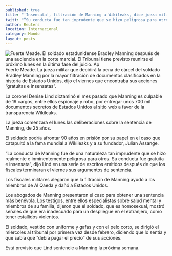 ```yaml
---
published: true
title: "'Insensata', filtración de Manning a Wikileaks, dice jueza militar"
twitt: "“Su conducta fue tan imprudente que se hizo peligrosa para otros”, sostuvo Denise Lind, quien dictará sentencia la próxima seamana."
author: Reuters
location: Internacional
category: Mundo
layout: posts
---
```


![Fuerte Meade. El soldado estadunidense Bradley Manning después de una audiencia en la corte marcial. El Tribunal tiene previsto reunirse el próximo lunes en la última fase del juicio. Ap](http://i.imgur.com/IshYL5fm.jpg)Fuerte Meade. La jueza militar que decidirá la pena de cárcel del soldado Bradley Manning por la mayor filtración de documentos clasificados en la historia de Estados Unidos, dijo el viernes que encontraba sus acciones “gratuitas e insensatas”.

La coronel Denise Lind dictaminó el mes pasado que Manning es culpable de 19 cargos, entre ellos espionaje y robo, por entregar unos 700 mil documentos secretos de Estados Unidos al sitio web a favor de la transparencia Wikileaks.

La jueza comenzará el lunes las deliberaciones sobre la sentencia de Manning, de 25 años.

El soldado podría afrontar 90 años en prisión por su papel en el caso que catapultó a la fama mundial a Wikileaks y a su fundador, Julian Assange.

“La conducta de Manning fue de una naturaleza tan imprudente que se hizo realmente e inminentemente peligrosa para otros. Su conducta fue gratuita e insensata”, dijo Lind en una serie de escritos emitidos después de que los fiscales terminaran el viernes sus argumentos de sentencia.

Los fiscales militares alegaron que la filtración de Manning ayudó a los miembros de Al Qaeda y dañó a Estados Unidos.

Los abogados de Manning presentaron el caso para obtener una sentencia más benévola. Los testigos, entre ellos especialistas sobre salud mental y miembros de su familia, dijeron que el soldado, que es homosexual, mostró señales de que era inadecuado para un despliegue en el extranjero, como tener estallidos violentos.

El soldado, vestido con uniforme y gafas y con el pelo corto, se dirigió el miércoles al tribunal por primera vez desde febrero, diciendo que lo sentía y que sabía que “debía pagar el precio” de sus acciones.

Está previsto que Lind sentencie a Manning la próxima semana.
